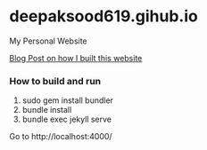 # deepaksood619.gihub.io
My Personal Website

[Blog Post on how I built this website](https://deepaksood619.github.io/technology/how-i-created-this-website/)

### How to build and run
1. sudo gem install bundler
2. bundle install
3. bundle exec jekyll serve

Go to http://localhost:4000/